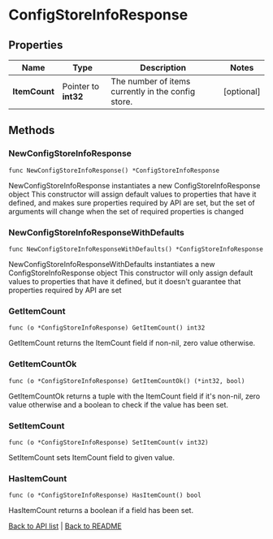 # ConfigStoreInfoResponse

## Properties

Name | Type | Description | Notes
------------ | ------------- | ------------- | -------------
**ItemCount** | Pointer to **int32** | The number of items currently in the config store. | [optional] 

## Methods

### NewConfigStoreInfoResponse

`func NewConfigStoreInfoResponse() *ConfigStoreInfoResponse`

NewConfigStoreInfoResponse instantiates a new ConfigStoreInfoResponse object
This constructor will assign default values to properties that have it defined,
and makes sure properties required by API are set, but the set of arguments
will change when the set of required properties is changed

### NewConfigStoreInfoResponseWithDefaults

`func NewConfigStoreInfoResponseWithDefaults() *ConfigStoreInfoResponse`

NewConfigStoreInfoResponseWithDefaults instantiates a new ConfigStoreInfoResponse object
This constructor will only assign default values to properties that have it defined,
but it doesn't guarantee that properties required by API are set

### GetItemCount

`func (o *ConfigStoreInfoResponse) GetItemCount() int32`

GetItemCount returns the ItemCount field if non-nil, zero value otherwise.

### GetItemCountOk

`func (o *ConfigStoreInfoResponse) GetItemCountOk() (*int32, bool)`

GetItemCountOk returns a tuple with the ItemCount field if it's non-nil, zero value otherwise
and a boolean to check if the value has been set.

### SetItemCount

`func (o *ConfigStoreInfoResponse) SetItemCount(v int32)`

SetItemCount sets ItemCount field to given value.

### HasItemCount

`func (o *ConfigStoreInfoResponse) HasItemCount() bool`

HasItemCount returns a boolean if a field has been set.


[Back to API list](../README.md#documentation-for-api-endpoints) | [Back to README](../README.md)


